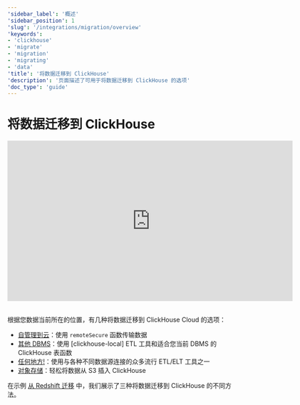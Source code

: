 ```yaml
---
'sidebar_label': '概述'
'sidebar_position': 1
'slug': '/integrations/migration/overview'
'keywords':
- 'clickhouse'
- 'migrate'
- 'migration'
- 'migrating'
- 'data'
'title': '将数据迁移到 ClickHouse'
'description': '页面描述了可用于将数据迁移到 ClickHouse 的选项'
'doc_type': 'guide'
---
```



# 将数据迁移到 ClickHouse

<div class='vimeo-container'>
  <iframe src="https://player.vimeo.com/video/753082620?h=eb566c8c08"
    width="640"
    height="360"
    frameborder="0"
    allow="autoplay;
    fullscreen;
    picture-in-picture"
    allowfullscreen>
  </iframe>
</div>

<br/>

根据您数据当前所在的位置，有几种将数据迁移到 ClickHouse Cloud 的选项：

- [自管理到云](/cloud/migration/clickhouse-to-cloud)：使用 `remoteSecure` 函数传输数据
- [其他 DBMS](/cloud/migration/clickhouse-local)：使用 [clickhouse-local] ETL 工具和适合您当前 DBMS 的 ClickHouse 表函数
- [任何地方!](/cloud/migration/etl-tool-to-clickhouse)：使用与各种不同数据源连接的众多流行 ETL/ELT 工具之一
- [对象存储](/integrations/migration/object-storage-to-clickhouse)：轻松将数据从 S3 插入 ClickHouse

在示例 [从 Redshift 迁移](/migrations/redshift/migration-guide) 中，我们展示了三种将数据迁移到 ClickHouse 的不同方法。

